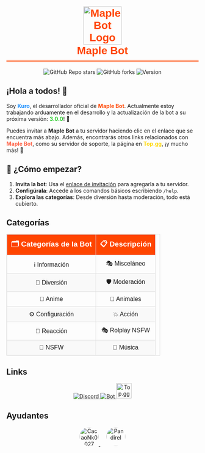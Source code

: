 <h1 align="center" style="font-family: Arial, sans-serif; color: #FF4500; border-bottom: 2px solid #FF4500; padding-bottom: 10px;">
  <img src="path_to_logo.png" alt="Maple Bot Logo" width="100">
  <br>Maple Bot
</h1>

<p align="center">
  <img src="https://img.shields.io/github/stars/CacaoNk0027/maplebot?color=%23FF4500&style=for-the-badge" alt="GitHub Repo stars">
  <img src="https://img.shields.io/github/forks/CacaoNk0027/maplebot?color=%234CAF50&style=for-the-badge" alt="GitHub forks">
  <img src="https://img.shields.io/badge/Version-3.0.0-blue?style=for-the-badge" alt="Version">
</p>




## ¡Hola a todos! 👋

<p>
  Soy <b style="color: #1E90FF;">Kuro</b>, el desarrollador oficial de <b style="color: #FF4500;">Maple Bot</b>. Actualmente estoy trabajando arduamente en el desarrollo y la actualización de la bot a su próxima versión: <b style="color: #32CD32;">3.0.0</b>! 🚀
</p>
<p>
  Puedes invitar a <b>Maple Bot</b> a tu servidor haciendo clic en el enlace que se encuentra más abajo. Además, encontrarás otros links relacionados con <b style="color: #FF6347;">Maple Bot</b>, como su servidor de soporte, la página en <b style="color: #FFD700;">Top.gg</b>, ¡y mucho más! 🌟
</p>

## 🚀 ¿Cómo empezar?
1. **Invita la bot**: Usa el [enlace de invitación](https://discord.com/oauth2/authorize?client_id=821452429409124451&permissions=1238334041302&scope=bot%20applications.commands) para agregarla a tu servidor.
2. **Configúrala**: Accede a los comandos básicos escribiendo `/help`.
3. **Explora las categorías**: Desde diversión hasta moderación, todo está cubierto.



## Categorías

<table align="center" style="width: 80%; border-collapse: collapse; font-family: Arial, sans-serif; text-align: center; border: 1px solid #ddd;">
  <thead>
    <tr style="background-color: #FF4500; color: white; font-size: 1.2em;">
      <th style="padding: 10px; border: 1px solid #ddd;">🗂️ Categorías de la Bot</th>
      <th style="padding: 10px; border: 1px solid #ddd;">📋 Descripción</th>
    </tr>
  </thead>
  <tbody>
    <tr>
      <td style="padding: 10px; border: 1px solid #ddd;">ℹ️ Información</td>
      <td style="padding: 10px; border: 1px solid #ddd;">🎭 Misceláneo</td>
    </tr>
    <tr style="background-color: #f9f9f9;">
      <td style="padding: 10px; border: 1px solid #ddd;">🎉 Diversión</td>
      <td style="padding: 10px; border: 1px solid #ddd;">🛡️ Moderación</td>
    </tr>
    <tr>
      <td style="padding: 10px; border: 1px solid #ddd;">🍥 Anime</td>
      <td style="padding: 10px; border: 1px solid #ddd;">🐾 Animales</td>
    </tr>
    <tr style="background-color: #f9f9f9;">
      <td style="padding: 10px; border: 1px solid #ddd;">⚙️ Configuración</td>
      <td style="padding: 10px; border: 1px solid #ddd;">💥 Acción</td>
    </tr>
    <tr>
      <td style="padding: 10px; border: 1px solid #ddd;">🤗 Reacción</td>
      <td style="padding: 10px; border: 1px solid #ddd;">🎭 Rolplay NSFW</td>
    </tr>
    <tr style="background-color: #f9f9f9;">
      <td style="padding: 10px; border: 1px solid #ddd;">🔞 NSFW</td>
      <td style="padding: 10px; border: 1px solid #ddd;">🎵 Música</td>
    </tr>
  </tbody>
</table>


## Links
<p align="center">
  <a href="https://discord.gg/E3kzS5cYzN">
    <img src="https://img.icons8.com/color/48/000000/discord-logo.png" alt="Discord">
  </a>
  <a href="https://discord.com/api/oauth2/authorize?client_id=821452429409124451&permissions=1238334041302&scope=bot%20applications.commands">
    <img src="https://img.icons8.com/ios-filled/50/000000/bot.png" alt="Bot">
  </a>
  <a href="https://top.gg/bot/821452429409124451">
    <img src="https://blog.top.gg/content/images/2021/12/Avatar---New-Logo-2.png" alt="Top.gg" style="width: 40px; height: 40px;">
  </a>
</p>

## Ayudantes
<p align="center">
  <a href="https://github.com/CacaoNk0027">
    <img src="https://github.com/CacaoNk0027.png?size=60" alt="CacaoNk0027"  style="width: 50px; height: 50px; border-radius:100%">
  </a>
  &nbsp;&nbsp;&nbsp;
  <a href="https://github.com/Pandirel">
    <img src="https://github.com/Pandirel.png?size=60" alt="Pandirel" borde-radius style="width: 50px; height: 50px; border-radius:100%"">
  </a>
</p>
